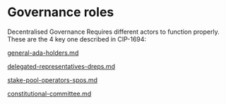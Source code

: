 # Governance roles

Decentralised Governance Requires different actors to function properly.\
These are the 4 key one described in CIP-1694:

[general-ada-holders.md](general-ada-holders.md "mention")

[delegated-representatives-dreps.md](delegated-representatives-dreps.md "mention")

[stake-pool-operators-spos.md](stake-pool-operators-spos.md "mention")

[constitutional-committee.md](constitutional-committee.md "mention")
